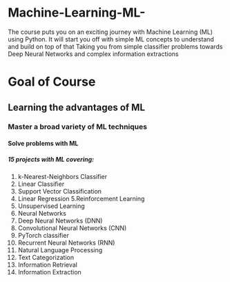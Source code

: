 # Machine-Learning-ML-
The course puts you on an exciting journey with Machine Learning (ML) using Python. It will start you off with simple ML concepts to understand and build on top of that Taking you from simple classifier problems towards Deep Neural Networks and complex information extractions
# Goal of Course
## Learning the advantages of ML
### Master a broad variety of ML techniques
#### Solve problems with ML
##### 15 projects with ML covering:
1. k-Nearest-Neighbors Classifier
2. Linear Classifier
3. Support Vector Classification
4. Linear Regression
5.Reinforcement Learning
6. Unsupervised Learning
7. Neural Networks
8. Deep Neural Networks (DNN)
9. Convolutional Neural Networks (CNN)
10. PyTorch classifier
11. Recurrent Neural Networks (RNN)
12. Natural Language Processing
13. Text Categorization
14. Information Retrieval
15. Information Extraction
